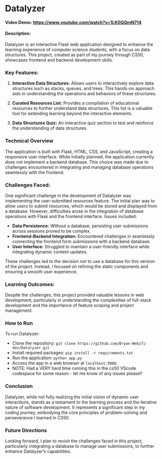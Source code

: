 # Datalyzer
#### Video Demo: https://www.youtube.com/watch?v=1LK0QQmN714
#### Description:

Datalyzer is an interactive Flask web application designed to enhance the learning experience of computer science students, with a focus on data structures. This project, created as part of my journey through CS50, showcases frontend and backend development skills.

### Key Features:

1. **Interactive Data Structures:** Allows users to interactively explore data structures such as stacks, queues, and trees. This hands-on approach aids in understanding the operations and behaviors of these structures.

2. **Curated Resources List:** Provides a compilation of educational resources to further understand data structures. This list is a valuable tool for extending learning beyond the interactive elements.

3. **Data Structures Quiz:** An interactive quiz section to test and reinforce the understanding of data structures.

### Technical Overview

The application is built with Flask, HTML, CSS, and JavaScript, creating a responsive user interface. While initially planned, the application currently does not implement a backend database. This choice was made due to challenges encountered in integrating and managing database operations seamlessly with the frontend.

### Challenges Faced:

One significant challenge in the development of Datalyzer was implementing the user-submitted resources feature. The initial plan was to allow users to submit resources, which would be stored and displayed from a database. However, difficulties arose in the integration of database operations with Flask and the frontend interface. Issues included:

- **Data Persistence:** Without a database, persisting user submissions across sessions proved to be complex.
- **Frontend-Backend Integration:** Encountered challenges in seamlessly connecting the frontend form submissions with a backend database.
- **User Interface:** Struggled to maintain a user-friendly interface while integrating dynamic content updates.

These challenges led to the decision not to use a database for this version of the project. Instead, I focused on refining the static components and ensuring a smooth user experience.

### Learning Outcomes:

Despite the challenges, this project provided valuable lessons in web development, particularly in understanding the complexities of full-stack development and the importance of feature scoping and project management.

### How to Run

To run Datalyzer:
- Clone the repository: `git clone https://github.com/Bryan-Webifi-dev/Datalyzer.git`
- Install required packages: `pip install -r requirements.txt`
- Run the application: `python app.py`
- Access the app in a web browser at `localhost:5000`.
- NOTE: Had a VERY hard time running this in the cs50 VScode codespace for some reason - let me know of any issues please!! 

### Conclusion

Datalyzer, while not fully realizing the initial vision of dynamic user interactions, stands as a testament to the learning process and the iterative nature of software development. It represents a significant step in my coding journey, embodying the core principles of problem-solving and perseverance I learned in CS50.

### Future Directions

Looking forward, I plan to revisit the challenges faced in this project, particularly integrating a database to manage user submissions, to further enhance Datalyzer’s capabilities.
